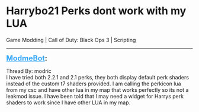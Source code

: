 # Harrybo21 Perks dont work with my LUA
Game Modding | Call of Duty: Black Ops 3 | Scripting

---
<strong style="font-size: 1.4em;"><span style="text-decoration: underline;text-decoration-color: #34a7f9;"><span style="color:#34a7f9;">ModmeBot</span></span>:</strong>

<p>Thread By: modric<br />I have tried both 2.2.1 and 2.1 perks, they both display default perk shaders instead of the custom t7 shaders provided. I am calling the perkicon lua from my csc and have other lua in my map that works perfectly so its not a leakmod issue. I have been told that I may need a widget for Harrys perk shaders to work since I have other LUA in my map.</p>
